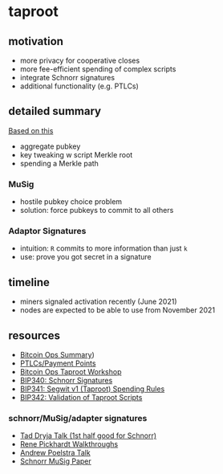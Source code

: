 # taproot

## motivation
- more privacy for cooperative closes
- more fee-efficient spending of complex scripts
- integrate Schnorr signatures
- additional functionality (e.g. PTLCs)

## detailed summary
[Based on this](https://bitcoinops.org/en/newsletters/2019/05/14/#overview-of-the-taproot--tapscript-proposed-bips)
- aggregate pubkey
- key tweaking w script Merkle root
- spending a Merkle path

### MuSig
- hostile pubkey choice problem
- solution: force pubkeys to commit to all others

### Adaptor Signatures
- intuition: `R` commits to more information than just `k`
- use: prove you got secret in a signature

## timeline
- miners signaled activation recently (June 2021)
- nodes are expected to be able to use from November 2021

## resources
- [Bitcoin Ops Summary](https://bitcoinops.org/en/newsletters/2019/05/14/#overview-of-the-taproot--tapscript-proposed-bips))
- [PTLCs/Payment Points](https://suredbits.com/payment-points-part-1/) 
- [Bitcoin Ops Taproot Workshop](https://bitcoinops.org/en/schorr-taproot-workshop/)
- [BIP340: Schnorr Signatures](https://github.com/bitcoin/bips/blob/master/bip-0340.mediawiki)
- [BIP341: Segwit v1 (Taproot) Spending Rules](https://github.com/bitcoin/bips/blob/master/bip-0341.mediawiki) 
- [BIP342: Validation of Taproot Scripts](https://github.com/bitcoin/bips/blob/master/bip-0342.mediawiki)

### schnorr/MuSig/adapter signatures
- [Tad Dryja Talk (1st half good for Schnorr)](https://www.youtube.com/watch?v=palE3z-uglQ)
- [Rene Pickhardt Walkthroughs](https://www.youtube.com/playlist?list=PLaRKlIqjjguCILECVRXqVhec6yaNYyeMT)
- [Andrew Poelstra Talk](https://www.youtube.com/watch?v=j9Wvz7zI_Ac)
- [Schnorr MuSig Paper](https://eprint.iacr.org/2018/068.pdf)
